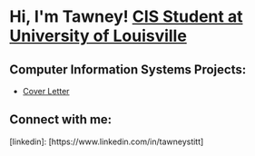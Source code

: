 <h1>Hi, I'm Tawney! <a href="[https://www.linkedin.com/in/tawneystitt/]">CIS Student at University of Louisville</a> </h1>

<h2>Computer Information Systems Projects:</h2>

  - [Cover Letter](https://github.com/Tawneystitt/CoverLetter1)




<h2> Connect with me:</h2>
[linkedin]: [https://www.linkedin.com/in/tawneystitt]


<!--
**Tawneystitt/Tawneystitt** is a ✨ _special_ ✨ repository because its `README.md` (this file) appears on your GitHub profile.

Here are some ideas to get you started:

- 🔭 I’m currently working on ...
- 🌱 I’m currently learning ...
- 👯 I’m looking to collaborate on ...
- 🤔 I’m looking for help with ...
- 💬 Ask me about ...
- 📫 How to reach me: ...
- 😄 Pronouns: ...
- ⚡ Fun fact: ...
-->
